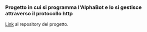 ### Progetto in cui si programma l'AlphaBot e lo si gestisce attraverso il protocollo http

[Link](https://github.com/Nicholas-Becchis/Project_AlphaBot/tree/main/ControlloHttp) al repository del progetto.
